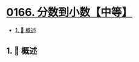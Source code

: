 # [0166. 分数到小数【中等】](https://github.com/tnotesjs/TNotes.leetcode/tree/main/notes/0166.%20%E5%88%86%E6%95%B0%E5%88%B0%E5%B0%8F%E6%95%B0%E3%80%90%E4%B8%AD%E7%AD%89%E3%80%91)

<!-- region:toc -->

- [1. 📝 概述](#1--概述)

<!-- endregion:toc -->

## 1. 📝 概述
